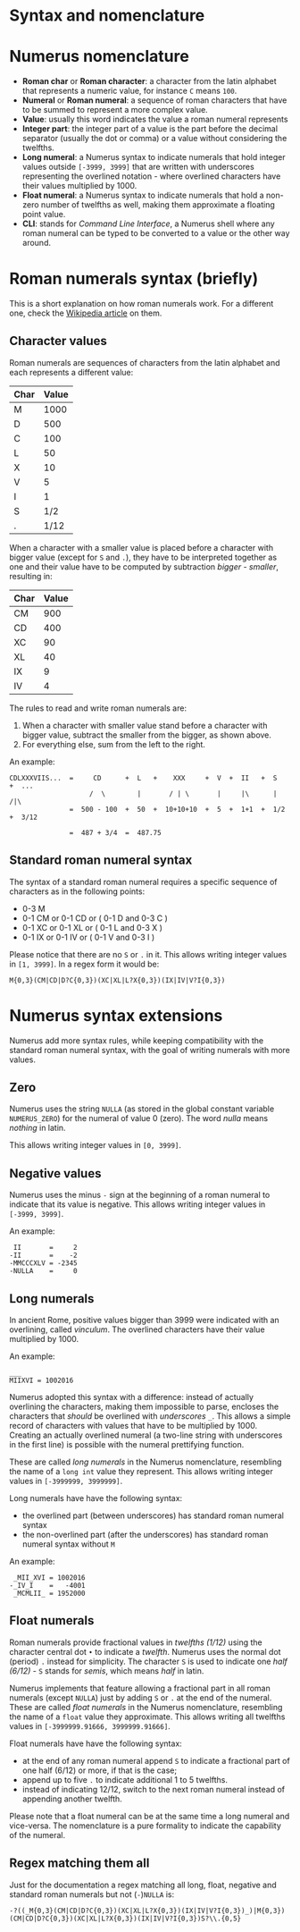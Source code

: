 # Syntax and nomenclature #

Numerus nomenclature
===============================================================================

- **Roman char** or 
  **Roman character**:
      a character from the latin alphabet that represents a numeric value, for 
      instance `C` means `100`.
- **Numeral** or
  **Roman numeral**:
      a sequence of roman characters that have to be summed to represent a more
      complex value.
- **Value**:
      usually this word indicates the value a roman numeral represents
- **Integer part**:
      the integer part of a value is the part before the decimal separator 
      (usually the dot or comma) or a value without considering the twelfths.
- **Long numeral**:
      a Numerus syntax to indicate numerals that hold integer values outside 
      `[-3999, 3999]` that are written with underscores representing the 
      overlined notation - where overlined characters have their values 
      multiplied by 1000.
- **Float numeral**:
      a Numerus syntax to indicate numerals that hold a non-zero number of 
      twelfths as well, making them approximate a floating point value.
- **CLI**:
    stands for _Command Line Interface_, a Numerus shell where any roman 
    numeral can be typed to be converted to a value or the other way around.


Roman numerals syntax (briefly)
===============================================================================

This is a short explanation on how roman numerals work. For a different
one, check the 
[Wikipedia article](https://en.wikipedia.org/wiki/Roman_numerals) on them.


Character values
----------------------------------------

Roman numerals are sequences of characters from the latin alphabet and each
represents a different value:

| Char | Value |
|------|-------|
|   M  |  1000 |
|   D  |   500 |
|   C  |   100 |
|   L  |    50 |
|   X  |    10 |
|   V  |     5 |
|   I  |     1 |
|   S  |   1/2 |
|   .  |  1/12 |

When a character with a smaller value is placed before a character with
bigger value (except for `S` and `.`), they have to be interpreted together 
as one and their value have to be computed by subtraction _bigger - smaller_,
resulting in:

| Char | Value |
|------|-------|
|  CM  |   900 |
|  CD  |   400 |
|  XC  |    90 |
|  XL  |    40 |
|  IX  |     9 |
|  IV  |     4 |

The rules to read and write roman numerals are:

1. When a character with smaller value stand before a character with bigger
   value, subtract the smaller from the bigger, as shown above.
2. For everything else, sum from the left to the right.

An example:

```
CDLXXXVIIS...  =     CD      +  L   +    XXX     +  V  +  II   +  S   +  ...
                    /  \        |       / | \       |     |\      |      /|\
               =  500 - 100  +  50  +  10+10+10  +  5  +  1+1  +  1/2 +  3/12
               
               =  487 + 3/4  =  487.75
```


Standard roman numeral syntax
----------------------------------------

The syntax of a standard roman numeral requires a specific sequence of 
characters as in the following points:

- 0-3 M
- 0-1 CM or 0-1 CD or ( 0-1 D and 0-3 C )
- 0-1 XC or 0-1 XL or ( 0-1 L and 0-3 X )
- 0-1 IX or 0-1 IV or ( 0-1 V and 0-3 I )

Please notice that there are no `S` or `.` in it. This allows writing integer 
values in `[1, 3999]`. In a regex form it would be:

```
M{0,3}(CM|CD|D?C{0,3})(XC|XL|L?X{0,3})(IX|IV|V?I{0,3})
```



Numerus syntax extensions
===============================================================================

Numerus add more syntax rules, while keeping compatibility with the standard
roman numeral syntax, with the goal of writing numerals with more values.


Zero
----------------------------------------

Numerus uses the string `NULLA` (as stored in the global constant variable 
`NUMERUS_ZERO`) for the numeral of value 0 (zero). The word _nulla_ means 
_nothing_ in latin.

This allows writing integer values in `[0, 3999]`.


Negative values
----------------------------------------

Numerus uses the minus `-` sign at the beginning of a roman numeral to indicate
that its value is negative. This allows writing integer values in
`[-3999, 3999]`.

An example:

```
 II       =     2
-II       =    -2
-MMCCCXLV = -2345
-NULLA    =     0

```


Long numerals
----------------------------------------

In ancient Rome, positive values bigger than 3999 were indicated with an 
overlining, called _vinculum_. The overlined characters have their value 
multiplied by 1000.

An example:

```
___
MIIXVI = 1002016
```

Numerus adopted this syntax with a difference: instead of actually overlining
the characters, making them impossible to parse, encloses the characters that
_should_ be overlined with _underscores_ `_`. This allows a simple record of
characters with values that have to be multiplied by 1000. Creating an actually
overlined numeral (a two-line string with underscores in the first line) is
possible with the numeral prettifying function.

These are called _long numerals_ in the Numerus nomenclature, resembling the
name of a `long int` value they represent. This allows writing integer values in
`[-3999999, 3999999]`.

Long numerals have have the following syntax:

- the overlined part (between underscores) has standard roman numeral syntax 
- the non-overlined part (after the underscores) has standard roman numeral 
  syntax without `M`

An example:

```
 _MII_XVI = 1002016
-_IV_I    =   -4001
 _MCMLII_ = 1952000
```

Float numerals
----------------------------------------

Roman numerals provide fractional values in _twelfths (1/12)_ using the 
character central dot `•` to indicate a _twelfth_. Numerus uses the normal dot 
(period) `.` instead for simplicity. The character `S` is used to indicate one 
_half (6/12)_ - `S` stands for _semis_, which means _half_ in latin.

Numerus implements that feature allowing a fractional part in all roman numerals
(except `NULLA`) just by adding `S` or `.` at the end of the numeral.  These are
called _float numerals_ in the Numerus nomenclature, resembling the name of a
`float` value they approximate. This allows writing all twelfths values in
`[-3999999.91666, 3999999.91666]`.

Float numerals have have the following syntax:

- at the end of any roman numeral append `S` to indicate a fractional part of
  one half (6/12) or more, if that is the case;
- append up to five `.` to indicate additional 1 to 5 twelfths.
- instead of indicating 12/12, switch to the next roman numeral instead of
  appending another twelfth.

Please note that a float numeral can be at the same time a long numeral and
vice-versa. The nomenclature is a pure formality to indicate the capability of
the numeral.


Regex matching them all
---------------------------------------

Just for the documentation a regex matching all long, float, negative and 
standard roman numerals but not (`-`)`NULLA` is:

```
-?((_M{0,3}(CM|CD|D?C{0,3})(XC|XL|L?X{0,3})(IX|IV|V?I{0,3})_)|M{0,3})(CM|CD|D?C{0,3})(XC|XL|L?X{0,3})(IX|IV|V?I{0,3})S?\\.{0,5}
```

